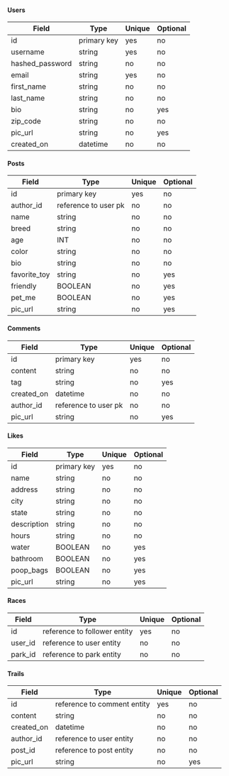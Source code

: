 #### Users

| Field           | Type                     | Unique | Optional |
| --------------- | ------------------------ | ------ | -------- |
| id              | primary key              | yes    | no       |
| username        | string                   | yes    | no       |
| hashed_password | string                   | no     | no       |
| email           | string                   | yes    | no       |
| first_name      | string                   | no     | no       |
| last_name       | string                   | no     | no       |
| bio             | string                   | no     | yes      |
| zip_code        | string                   | no     | no       |
| pic_url         | string                   | no     | yes      |
| created_on      | datetime                 | no     | no       |

#### Posts

| Field        | Type                     | Unique | Optional |
| ------------ | ------------------------ | ------ | -------- |
| id           | primary key              | yes    | no       |
| author_id    | reference to user pk     | no     | no       |
| name         | string                   | no     | no       |
| breed        | string                   | no     | no       |
| age          | INT                      | no     | no       |
| color        | string                   | no     | no       |
| bio          | string                   | no     | no       |
| favorite_toy | string                   | no     | yes      |
| friendly     | BOOLEAN                  | no     | yes      |
| pet_me       | BOOLEAN                  | no     | yes      |
| pic_url      | string                   | no     | yes      |

#### Comments

| Field      | Type                     | Unique | Optional |
| ---------- | ------------------------ | ------ | -------- |
| id         | primary key              | yes    | no       |
| content    | string                   | no     | no       |
| tag        | string                   | no     | yes      |
| created_on | datetime                 | no     | no       |
| author_id  | reference to user pk     | no     | no       |
| pic_url    | string                   | no     | yes      |

#### Likes

| Field       | Type                      | Unique | Optional |
| ----------- | ------------------------- | ------ | -------- |
| id          | primary key               | yes    | no       |
| name        | string                    | no     | no       |
| address     | string                    | no     | no       |
| city        | string                    | no     | no       |
| state       | string                    | no     | no       |
| description | string                    | no     | no       |
| hours       | string                    | no     | no       |
| water       | BOOLEAN                   | no     | yes      |
| bathroom    | BOOLEAN                   | no     | yes      |
| poop_bags   | BOOLEAN                   | no     | yes      |
| pic_url     | string                    | no     | yes      |

#### Races

| Field   | Type                         | Unique | Optional |
| ------- | ---------------------------- | ------ | -------- |
| id      | reference to follower entity | yes    | no       |
| user_id | reference to user entity     | no     | no       |
| park_id | reference to park entity     | no     | no       |

#### Trails

| Field      | Type                        | Unique | Optional |
| ---------- | --------------------------- | ------ | -------- |
| id         | reference to comment entity | yes    | no       |
| content    | string                      | no     | no       |
| created_on | datetime                    | no     | no       |
| author_id  | reference to user entity    | no     | no       |
| post_id    | reference to post entity    | no     | no       |
| pic_url    | string                      | no     | yes      |
